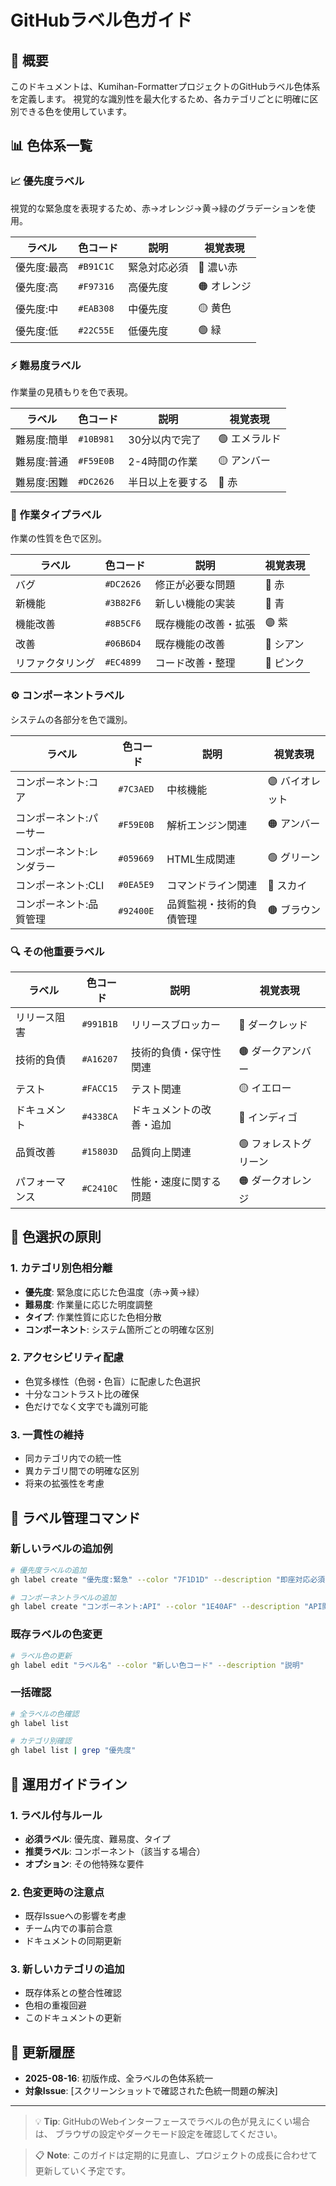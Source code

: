 # GitHubラベル色ガイド

## 🎨 概要

このドキュメントは、Kumihan-FormatterプロジェクトのGitHubラベル色体系を定義します。
視覚的な識別性を最大化するため、各カテゴリごとに明確に区別できる色を使用しています。

## 📊 色体系一覧

### 📈 優先度ラベル

視覚的な緊急度を表現するため、赤→オレンジ→黄→緑のグラデーションを使用。

| ラベル | 色コード | 説明 | 視覚表現 |
|--------|----------|------|----------|
| 優先度:最高 | `#B91C1C` | 緊急対応必須 | 🔴 濃い赤 |
| 優先度:高 | `#F97316` | 高優先度 | 🟠 オレンジ |
| 優先度:中 | `#EAB308` | 中優先度 | 🟡 黄色 |
| 優先度:低 | `#22C55E` | 低優先度 | 🟢 緑 |

### ⚡ 難易度ラベル

作業量の見積もりを色で表現。

| ラベル | 色コード | 説明 | 視覚表現 |
|--------|----------|------|----------|
| 難易度:簡単 | `#10B981` | 30分以内で完了 | 🟢 エメラルド |
| 難易度:普通 | `#F59E0B` | 2-4時間の作業 | 🟡 アンバー |
| 難易度:困難 | `#DC2626` | 半日以上を要する | 🔴 赤 |

### 🔧 作業タイプラベル

作業の性質を色で区別。

| ラベル | 色コード | 説明 | 視覚表現 |
|--------|----------|------|----------|
| バグ | `#DC2626` | 修正が必要な問題 | 🔴 赤 |
| 新機能 | `#3B82F6` | 新しい機能の実装 | 🔵 青 |
| 機能改善 | `#8B5CF6` | 既存機能の改善・拡張 | 🟣 紫 |
| 改善 | `#06B6D4` | 既存機能の改善 | 🔵 シアン |
| リファクタリング | `#EC4899` | コード改善・整理 | 🩷 ピンク |

### ⚙️ コンポーネントラベル

システムの各部分を色で識別。

| ラベル | 色コード | 説明 | 視覚表現 |
|--------|----------|------|----------|
| コンポーネント:コア | `#7C3AED` | 中核機能 | 🟣 バイオレット |
| コンポーネント:パーサー | `#F59E0B` | 解析エンジン関連 | 🟠 アンバー |
| コンポーネント:レンダラー | `#059669` | HTML生成関連 | 🟢 グリーン |
| コンポーネント:CLI | `#0EA5E9` | コマンドライン関連 | 🔵 スカイ |
| コンポーネント:品質管理 | `#92400E` | 品質監視・技術的負債管理 | 🟤 ブラウン |

### 🔍 その他重要ラベル

| ラベル | 色コード | 説明 | 視覚表現 |
|--------|----------|------|----------|
| リリース阻害 | `#991B1B` | リリースブロッカー | 🔴 ダークレッド |
| 技術的負債 | `#A16207` | 技術的負債・保守性関連 | 🟤 ダークアンバー |
| テスト | `#FACC15` | テスト関連 | 🟡 イエロー |
| ドキュメント | `#4338CA` | ドキュメントの改善・追加 | 🔵 インディゴ |
| 品質改善 | `#15803D` | 品質向上関連 | 🟢 フォレストグリーン |
| パフォーマンス | `#C2410C` | 性能・速度に関する問題 | 🟠 ダークオレンジ |

## 🎯 色選択の原則

### 1. カテゴリ別色相分離
- **優先度**: 緊急度に応じた色温度（赤→黄→緑）
- **難易度**: 作業量に応じた明度調整
- **タイプ**: 作業性質に応じた色相分散
- **コンポーネント**: システム箇所ごとの明確な区別

### 2. アクセシビリティ配慮
- 色覚多様性（色弱・色盲）に配慮した色選択
- 十分なコントラスト比の確保
- 色だけでなく文字でも識別可能

### 3. 一貫性の維持
- 同カテゴリ内での統一性
- 異カテゴリ間での明確な区別
- 将来の拡張性を考慮

## 🔧 ラベル管理コマンド

### 新しいラベルの追加例

```bash
# 優先度ラベルの追加
gh label create "優先度:緊急" --color "7F1D1D" --description "即座対応必須"

# コンポーネントラベルの追加  
gh label create "コンポーネント:API" --color "1E40AF" --description "API関連"
```

### 既存ラベルの色変更

```bash
# ラベル色の更新
gh label edit "ラベル名" --color "新しい色コード" --description "説明"
```

### 一括確認

```bash
# 全ラベルの色確認
gh label list

# カテゴリ別確認
gh label list | grep "優先度"
```

## 📝 運用ガイドライン

### 1. ラベル付与ルール
- **必須ラベル**: 優先度、難易度、タイプ
- **推奨ラベル**: コンポーネント（該当する場合）
- **オプション**: その他特殊な要件

### 2. 色変更時の注意点
- 既存Issueへの影響を考慮
- チーム内での事前合意
- ドキュメントの同期更新

### 3. 新しいカテゴリの追加
- 既存体系との整合性確認
- 色相の重複回避
- このドキュメントの更新

## 🔄 更新履歴

- **2025-08-16**: 初版作成、全ラベルの色体系統一
- **対象Issue**: [スクリーンショットで確認された色統一問題の解決]

---

> 💡 **Tip**: GitHubのWebインターフェースでラベルの色が見えにくい場合は、
> ブラウザの設定やダークモード設定を確認してください。

> 📋 **Note**: このガイドは定期的に見直し、プロジェクトの成長に合わせて
> 更新していく予定です。